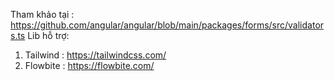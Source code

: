 Tham khảo tại : https://github.com/angular/angular/blob/main/packages/forms/src/validators.ts
Lib hỗ trợ: 
1. Tailwind : https://tailwindcss.com/
2. Flowbite : https://flowbite.com/

